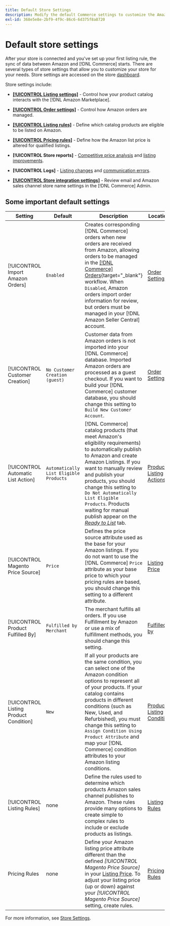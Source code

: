 ```yaml
---
title: Default Store Settings
description: Modify the default Commerce settings to customize the Amazon Sales Channel for your store.
exl-id: 368e5e8e-2bf9-4f9c-86c6-6d375f8a8720
---
```

# Default store settings

After your store is connected and you've set up your first listing rule, the sync of data between Amazon and [!DNL Commerce] starts. There are several types of store settings that allow you to customize your store for your needs. Store settings are accessed on the store [dashboard](./amazon-store-dashboard.md).

Store settings include:

- [**[!UICONTROL Listing settings]**](./listing-settings.md) - Control how your product catalog interacts with the [!DNL Amazon Marketplace].

- [**[!UICONTROL Order settings]**](./order-settings.md) - Control how Amazon orders are managed.

- [**[!UICONTROL Listing rules]**](./listing-rules.md) - Define which catalog products are eligible to be listed on Amazon.

- [**[!UICONTROL Pricing rules]**](./pricing-products.md) - Define how the Amazon list price is altered for qualified listings.

- **[!UICONTROL Store reports]** - [Competitive price analysis](./competitive-price-analysis.md) and [listing improvements](./listing-improvements.md).

- **[!UICONTROL Logs]** - [Listing changes](./listing-changes-log.md) and [communication errors](./communication-errors-log.md).

- [**[!UICONTROL Store integration settings]**](./store-integration-settings.md) - Review email and Amazon sales channel store name settings in the [!DNL Commerce] Admin.

## Some important default settings

|Setting|Default|Description|Location|
|--- |--- |--- |--- |
|[!UICONTROL Import Amazon Orders]|`Enabled`|Creates corresponding [!DNL Commerce] orders when new orders are received from Amazon, allowing orders to be managed in the [[!DNL Commerce] Orders](https://docs.magento.com/user-guide/sales/orders.html){target="_blank"} workflow. When `Disabled`, Amazon orders import order information for review, but orders must be managed in your [!DNL Amazon Seller Central] account.|[Order Settings](./order-settings.md)|
|[!UICONTROL Customer Creation]|`No Customer Creation (guest)`|Customer data from Amazon orders is not imported into your [!DNL Commerce] database. Imported Amazon orders are processed as a guest checkout. If you want to build your [!DNL Commerce] customer database, you should change this setting to `Build New Customer Account`.|[Order Settings](./order-settings.md)|
|[!UICONTROL Automatic List Action]|`Automatically List Eligible Products`|[!DNL Commerce] catalog products (that meet Amazon's eligibility requirements) to automatically publish to Amazon and create Amazon Listings. If you want to manually review and publish your products, you should change this setting to `Do Not Automatically List Eligible Products`. Products waiting for manual publish appear on the [_Ready to List_](./ready-to-list.md) tab.|[Product Listing Actions](./product-listing-actions.md)|
|[!UICONTROL Magento Price Source]|`Price`|Defines the price source attribute used as the base for your Amazon listings. If you do not want to use the [!DNL Commerce] `Price` attribute as your base price to which your pricing rules are based, you should change this setting to a different attribute.|[Listing Price](./listing-price.md)|
|[!UICONTROL Product Fulfilled By]|`Fulfilled by Merchant`|The merchant fulfills all orders. If you use Fulfillment by Amazon or use a mix of fulfillment methods, you should change this setting.|[Fulfilled by](./listing-price.md)|
|[!UICONTROL Listing Product Condition]|`New`|If all your products are the same condition, you can select one of the Amazon condition options to represent all of your products. If your catalog contains products in different conditions (such as New, Used, and Refurbished), you must change this setting to `Assign Condition Using Product Attribute` and map your [!DNL Commerce] condition attributes to your Amazon listing conditions.|[Product Listing Condition](./product-listing-condition.md)|
|[!UICONTROL Listing Rules]|none|Define the rules used to determine which products Amazon sales channel publishes to Amazon. These rules provide many options to create simple to complex rules to include or exclude products as listings.|[Listing Rules](./listing-rules.md)|
|Pricing Rules|none|Define your Amazon listing price attribute different than the defined _[!UICONTROL Magento Price Source]_ in your [Listing Price](./listing-price.md). To adjust your listing price (up or down) against your _[!UICONTROL Magento Price Source]_ setting, create rules.|[Pricing Rules](./pricing-products.md)|

For more information, see [Store Settings](./ob-store-review.md).
